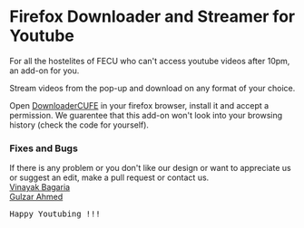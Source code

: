 # Firefox Downloader and Streamer for Youtube

For all the hostelites of FECU who can't access youtube videos after 10pm, an add-on for you.

Stream videos from the pop-up and download on any format of your choice.

Open [DownloaderCUFE](https://addons.mozilla.org/en-US/firefox/addon/downloader-cufe/) in your firefox browser, install it and accept a
permission. We guarentee that this add-on won't look into your browsing history (check the code for yourself).


### Fixes and Bugs

If there is any problem or you don't like our design or want to appreciate us or suggest an edit, make a pull request or contact us.<br />
[Vinayak Bagaria](https://www.github.com/VinayakBagaria)<br/>
[Gulzar Ahmed](https://www.github.com/gulzar1996)

<pre>Happy Youtubing !!!</pre>
